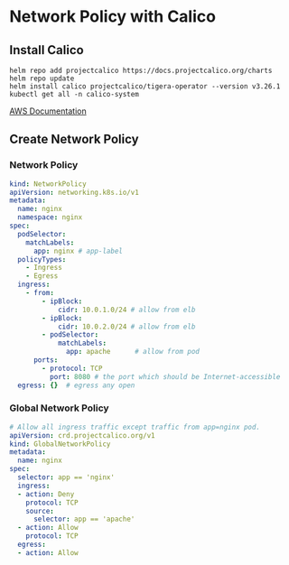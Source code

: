 # Network Policy with Calico

## Install Calico

``` shell
helm repo add projectcalico https://docs.projectcalico.org/charts
helm repo update                         
helm install calico projectcalico/tigera-operator --version v3.26.1
kubectl get all -n calico-system
```

[AWS Documentation](https://docs.aws.amazon.com/eks/latest/userguide/calico.html#calico-install)

## Create Network Policy

### Network Policy

``` yaml title="networkpolicy.yaml"
kind: NetworkPolicy
apiVersion: networking.k8s.io/v1
metadata:
  name: nginx
  namespace: nginx
spec:
  podSelector:
    matchLabels:
      app: nginx # app-label
  policyTypes:
    - Ingress
    - Egress
  ingress:
    - from:
        - ipBlock:
            cidr: 10.0.1.0/24 # allow from elb
        - ipBlock:
            cidr: 10.0.2.0/24 # allow from elb
        - podSelector:
            matchLabels:
              app: apache      # allow from pod
      ports:
        - protocol: TCP
          port: 8080 # the port which should be Internet-accessible
  egress: {}  # egress any open
```

### Global Network Policy

``` yaml title="globalnetworkpolicy.yaml"
# Allow all ingress traffic except traffic from app=nginx pod.
apiVersion: crd.projectcalico.org/v1
kind: GlobalNetworkPolicy
metadata:
  name: nginx
spec:
  selector: app == 'nginx'
  ingress:
  - action: Deny
    protocol: TCP
    source:
      selector: app == 'apache'
  - action: Allow
    protocol: TCP
  egress:
  - action: Allow
```